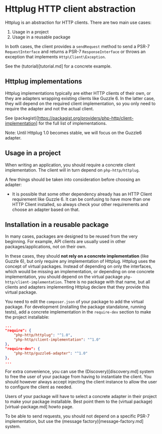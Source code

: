 # Httplug HTTP client abstraction

Httplug is an abstraction for HTTP clients. There are two main use cases:

1. Usage in a project
2. Usage in a reusable package

In both cases, the client provides a `sendRequest` method to send a PSR-7 `RequestInterface` and returns a PSR-7 `ResponseInterface` or throws an exception that implements `Http\Client\Exception`.

See the (tutorial)[tutorial.md] for a concrete example.


## Httplug implementations

Httplug implementations typically are either HTTP clients of their own, or they are adapters wrapping existing clients like Guzzle 6. In the latter case, they will depend on the required client implementation, so you only need to require the adapter and not the actual client.

See (packagist)[https://packagist.org/providers/php-http/client-implementation] for the full list of implementations.

Note: Until Httplug 1.0 becomes stable, we will focus on the Guzzle6 adapter.

## Usage in a project

When writing an application, you should require a concrete client implementation. The client will in turn depend on `php-http/httplug`.

A few things should be taken into consideration before choosing an adapter:

- It is possible that some other dependency already has an HTTP Client requirement like Guzzle 6. It can be confusing to have more than one HTTP Client installed, so always check your other requirements and choose an adapter based on that.


## Installation in a reusable package

In many cases, packages are designed to be reused from the very beginning. For example, API clients are usually used in other packages/applications, not on their own.

In these cases, they should **not rely on a concrete implementation** (like Guzzle 6), but only require any implementation of Httplug. Httplug uses the concept of virtual packages. Instead of depending on only the interfaces, which would be missing an implementation, or depending on one concrete implementation, you should depend on the virtual package `php-http/client-implementation`. There is no package with that name, but all clients and adapters implementing Httplug declare that they provide this virtual package.

You need to edit the `composer.json` of your package to add the virtual package. For development (installing the package standalone, running tests), add a concrete implementation in the `require-dev` section to make the project installable:

``` json
...
"require": { 
    "php-http/httplug": "^1.0",
    "php-http/client-implementation": "^1.0" 
}, 
"require-dev": { 
    "php-http/guzzle6-adapter": "^1.0" 
},
...
```

For extra convenience, you can use the (Discovery)[discovery.md] system to free the user of your package from having to instantiate the client. You should however always accept injecting the client instance to allow the user to configure the client as needed.

Users of your package will have to select a concrete adapter in their project to make your package installable. Best point them to the (virtual package)[virtual-package.md] howto page.

To be able to send requests, you should not depend on a specific PSR-7 implementation, but use the (message factory)[message-factory.md] system.
